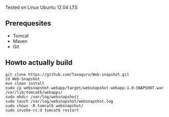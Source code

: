 Tested on Linux Ubuntu 12.04 LTS

## Prerequesites
* Tomcat
* Maven
* Git

## Howto actually build
    git clone https://github.com/Tanaguru/Web-snapshot.git
    cd Web-Snapshot
    mvn clean install
    sudo cp websnapshot-webapp/target/websnapshot-webapp-1.0-SNAPSHOT.war /var/lib/tomcat6/webapps/
    sudo mkdir /var/log/websnapshot/
    sudo touch /var/log/websnapshot/websnapshot.log
    sudo chown -R tomcat6 websnapshot/
    sudo invoke-rc.d tomcat6 restart